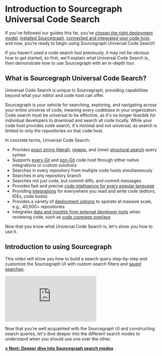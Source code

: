 # Introduction to Sourcegraph Universal Code Search

If you've followed our guides this far, you've [chosen the right deployment model](choosing_the_right_deployment_model.md), [installed Sourcegraph](installing_sourcegraph.md), [connected and integrated your code host](connecting_integrating_your_code_host.md), and now, you're ready to begin using Sourcegraph Universal Code Search!

If you haven't used a code search tool previously, it may not be obvious how to get started, so first, we'll explain what Universal Code Search is, then demonstrate how to use Sourcegraph with an in-depth tour.

## What is Sourcegraph Universal Code Search?

Universal Code Search is unique to Sourcegraph, providing capabilities beyond what your editor and code host can offer.

Sourcegraph is your vehicle for searching, exploring, and navigating across your entire universe of code, meaning every codebase in your organization. Code search must be universal to be effective, as it's no longer feasible for individual developers to download and search all code locally. While your code host provides code search, it's minimal and not universal, as search is limited to only the repositories on that code host.

In concrete terms, Universal Code Search:

- Provides [exact string (literal)](../user/search/queries.md#literal-search-default), [regexp](../user/search/queries.md#regexp-search), and (new) [structural search](../user/search/queries.md#structural-search) query syntax
- Supports [every Git](../admin/external_service.md) and [non-Git](../admin/external_service/non-git.md) code host through either native integrations or custom solutions
- Searches in every repository from multiple code hosts simultaneously
- Searches in any repository branch
- Searches not just code, but commit diffs, and commit messages
- Provides fast and precise [code intelligence for every popular language](../user/code_intelligence.md)
- Providing [integrations](../integration/index.md) for everywhere you read and write code (editors, IDEs, code hosts)
- Provides a variety of [deployment options](../admin/install/index.md) to operate at massive scale, e.g., 40,000+ repositories
- Integrates [data and insights from external developer tools](https://sourcegraph.com/extensions?query=category%3A%22External+services%22) when reviewing code, such as [code coverage overlays](https://sourcegraph.com/extensions/sourcegraph/codecov)

Now that you know what Universal Code Search is, let's show you how to use it.

## Introduction to using Sourcegraph

This video will show you how to build a search query step-by-step and customize the Sourcegraph UI with custom search filters and [saved searches](../user/search/saved_searches.md).

<div class="container my-4 video-embed embed-responsive embed-responsive-16by9">
    <iframe class="embed-responsive-item" src="https://www.youtube.com/embed/D2x037j3BZ4?autoplay=0&amp;cc_load_policy=0&amp;start=0&amp;end=0&amp;loop=0&amp;controls=1&amp;modestbranding=0&amp;rel=0" allowfullscreen="" allow="accelerometer; autoplay; encrypted-media; gyroscope; picture-in-picture" frameborder="0"></iframe>
</div>

Now that you're well acquainted with the Sourcegraph UI and constructing search queries, let's dive deeper into the different search modes to understand when you should use one over the other.

[**» Next: Deeper dive into Sourcegraph search modes**](deeper_dive_search_modes.md)
